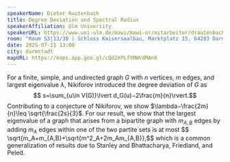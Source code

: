 ```yaml
---
speakerName: Dieter Rautenbach
title: Degree Deviation and Spectral Radius
speakerAffiliation: Ulm University
speakerURL: https://www.uni-ulm.de/mawi/mawi-or/mitarbeiter/drautenbach/
room: "Raum S3|13/30 | Schloss Kaisersaalbau, Marktplatz 15, 64283 Darmstadt"
date: 2025-07-11 13:00
city: darmstadt
mapURL: https://maps.app.goo.gl/cQd2XPLfYMWVdMAn6
---
```

For a finite, simple, and undirected graph $G$ with $n$ vertices, $m$ edges, and largest eigenvalue $\lambda$, Nikiforov introduced the degree deviation of $G$ as
$$ s=\sum_{u\in V(G)}\lvert d_G(u)−2\frac{m}{n}\rvert.$$
Contributing to a conjecture of Nikiforov, we show $\lambda−\frac{2m}{n}\leq \sqrt{\frac{2s}{3}$. For our result, we show that the largest eigenvalue of a graph that arises from a bipartite graph with $m_{A,B}$ edges by adding $m_A$ edges within one of the two partite sets is at most
$$ \sqrt{m_A+m_{A,B}+\sqrt{m^2_A+2m_Am_{A,B}},$$
which is a common generalization of results due to Stanley and Bhattacharya, Friedland, and Peled.
